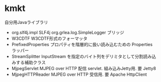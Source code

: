 kmkt
====
自分用Javaライブラリ


* org.slf4j.impl SLF4j org.grlea.log.SimpleLogger ブリッジ
* W3CDTF W3CDTF形式のフォーマッタ
* PrefixedProperties プロパティを階層的に扱い読み込むための Properties ラッパー
* StreamSplitter InputStream を指定のバイト列をデリミタとして分割読み込みする補助クラス
* MjpegServlet MJPEG over HTTP 配信 servlet. 組み込みJetty用. 要 Jetty8
* MjpegHTTPReader MJPEG over HTTP 受信用. 要 Apache HttpClient
